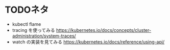 # TODOネタ

- kubectl flame
- tracing を使ってみる
  https://kubernetes.io/docs/concepts/cluster-administration/system-traces/
- watch の実装を見てみる
  https://kubernetes.io/docs/reference/using-api/
